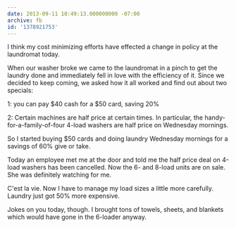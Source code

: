 ```yaml
---
date: 2013-09-11 10:49:13.000000000 -07:00
archive: fb
id: '1378921753'
---
```


I think my cost minimizing efforts have effected a change in policy at the laundromat today.

When our washer broke we came to the laundromat in a pinch to get the laundry done and immediately fell in love with the efficiency of it. Since we decided to keep coming, we asked how it all worked and find out about two specials:

1: you can pay $40 cash for a $50 card, saving 20%

2: Certain machines are half price at certain times. In particular, the handy-for-a-family-of-four 4-load washers are half price on Wednesday mornings. 

So I started buying $50 cards and doing laundry Wednesday mornings for a savings of 60% give or take. 

Today an employee met me at the door and told me the half price deal on 4-load washers has been cancelled. Now the 6- and 8-load units are on sale. She was definitely watching for me. 

C'est la vie. Now I have to manage my load sizes a little more carefully. Laundry just got 50% more expensive. 

Jokes on you today, though. I brought tons of towels, sheets, and blankets which would have gone in the 6-loader anyway.
